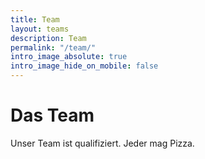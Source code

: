 ```yaml
---
title: Team
layout: teams
description: Team
permalink: "/team/"
intro_image_absolute: true
intro_image_hide_on_mobile: false
---
```


# Das Team

Unser Team ist qualifiziert. Jeder mag Pizza.

